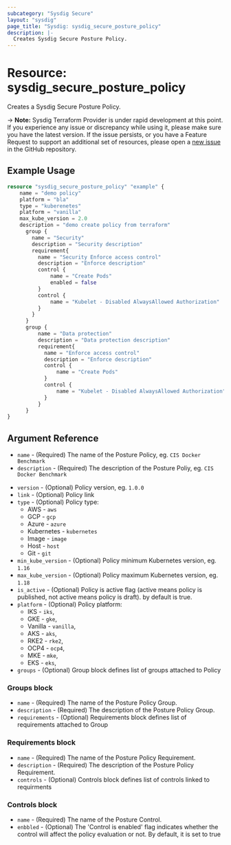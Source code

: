 ```yaml
---
subcategory: "Sysdig Secure"
layout: "sysdig"
page_title: "Sysdig: sysdig_secure_posture_policy"
description: |-
  Creates Sysdig Secure Posture Policy.
---
```


# Resource: sysdig_secure_posture_policy

Creates a Sysdig Secure Posture Policy.

-> **Note:** Sysdig Terraform Provider is under rapid development at this point. If you experience any issue or discrepancy while using it, please make sure you have the latest version. If the issue persists, or you have a Feature Request to support an additional set of resources, please open a [new issue](https://github.com/sysdiglabs/terraform-provider-sysdig/issues/new) in the GitHub repository.

## Example Usage

```terraform
resource "sysdig_secure_posture_policy" "example" {
    name = "demo policy"
    platform = "bla"
    type = "kuberenetes"
    platform = "vanilla"
    max_kube_version = 2.0
    description = "demo create policy from terraform"
      group {
        name = "Security"
        description = "Security description"
        requirement{
          name = "Security Enforce access control"
          description = "Enforce description"
          control {
              name = "Create Pods"
              enabled = false
          }
          control {
              name = "Kubelet - Disabled AlwaysAllowed Authorization"
          }
        }
      }
      group {
          name = "Data protection"
          description = "Data protection description"
          requirement{
            name = "Enforce access control"
            description = "Enforce description"
            control {
                name = "Create Pods"
            }
            control {
                name = "Kubelet - Disabled AlwaysAllowed Authorization"
            }
          }     
      }
}
```

## Argument Reference

- `name` - (Required) The name of the Posture Policy, eg. `CIS Docker Benchmark`
- `description` - (Required) The description of the Posture Poliy,  eg. `CIS Docker Benchmark`
* `version` - (Optional) Policy version, eg. `1.0.0`
* `link` -  (Optional) Policy link
* `type` -  (Optional) Policy type:
  - AWS - `aws`
  - GCP - `gcp`
  - Azure - `azure`
  - Kubernetes - `kubernetes`
  - Image - `image`
  - Host - `host`
  - Git - `git`
* `min_kube_version` -  (Optional) Policy minimum Kubernetes version, eg. `1.16`
* `max_kube_version` -  (Optional) Policy maximum Kubernetes version, eg. `1.18`
* `is_active` -  (Optional) Policy is active flag (active means policy is published, not active means policy is draft). by default is true.
* `platform` - (Optional) Policy platform: 
    - IKS -     `iks`,
    - GKE -     `gke`,
    - Vanilla -  `vanilla`,
    - AKS -     `aks`,
    - RKE2 -     `rke2`,
    - OCP4  -     `ocp4`,
    - MKE  -      `mke`,
    - EKS  -     `eks`,
* `groups` - (Optional) Group block defines list of groups attached to Policy

### Groups block
- `name` - (Required) The name of the Posture Policy Group.
- `description` - (Required) The description of the Posture Policy Group.
- `requirements` -  (Optional) Requirements block defines list of requirements attached to Group

### Requirements block
- `name` - (Required) The name of the Posture Policy Requirement.
- `description` - (Required) The description of the Posture Policy Requirement.
- `controls` -  (Optional) Controls block defines list of controls linked to requirments


### Controls block
- `name` - (Required) The name of the Posture Control.
- `enbbled` - (Optional) The 'Control is enabled' flag indicates whether the control will affect the policy evaluation or not. By default, it is set to true

